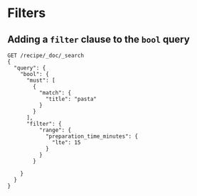 # Filters

## Adding a `filter` clause to the `bool` query

```
GET /recipe/_doc/_search
{
  "query": {
    "bool": {
      "must": [
        {
          "match": {
            "title": "pasta"
          }
        }
      ],
      "filter": {
          "range": {
            "preparation_time_minutes": {
              "lte": 15
            }
          }
        }

    }
  }
}
```
